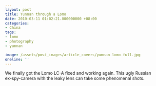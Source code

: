 ```yaml
---
layout: post
title: Yunnan through a Lomo
date: 2010-03-11 01:02:21.000000000 +08:00
categories:
- China
tags:
- lomo
- photography
- yunnan

image: /assets/post_images/article_covers/yunnan-lomo-full.jpg
oneline: ''
---
```

We finally got the Lomo LC-A fixed and working again. This ugly Russian ex-spy-camera with the leaky lens can take some phenomenal shots. 
